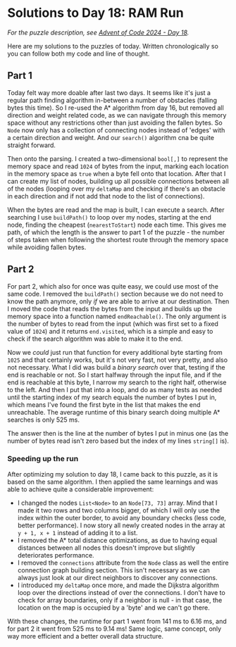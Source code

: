 # Solutions to Day 18: RAM Run

*For the puzzle description, see [Advent of Code 2024 - Day 18](https://adventofcode.com/2024/day/18).*

Here are my solutions to the puzzles of today. Written chronologically so you can follow both my code and line of thought.

## Part 1

Today felt way more doable after last two days. It seems like it's just a regular path finding algorithm in-between a number of obstacles (falling bytes this time). So I re-used the A* algorithm from day 16, but removed all direction and weight related code, as we can navigate through this memory space without any restrictions other than just avoiding the fallen bytes. So `Node` now only has a collection of connecting nodes instead of 'edges' with a certain direction and weight. And our `search()` algorithm cna be quite straight forward.

Then onto the parsing. I created a two-dimensional `bool[,]` to represent the memory space and read `1024` of bytes from the input, marking each location in the memory space as `true` when a byte fell onto that location. After that I can create my list of nodes, building up all possible connections between all of the nodes (looping over my `deltaMap` and checking if there's an obstacle in each direction and if not add that node to the list of connections).

When the bytes are read and the map is built, I can execute a search. After searching I use `buildPath()` to loop over my nodes, starting at the end node, finding the cheapest (`nearestToStart`) node each time. This gives me path, of which the length is the answer to part 1 of the puzzle - the number of steps taken when following the shortest route through the memory space while avoiding fallen bytes.

## Part 2

For part 2, which also for once was quite easy, we could use most of the same code. I removed the `buildPath()` section because we do not need to know the path anymore, only _if_ we are able to arrive at our destination. Then I moved the code that reads the bytes from the input and builds up the memory space into a function named `endReachable()`. The only argument is the number of bytes to read from the input (which was first set to a fixed value of `1024`) and it returns `end.visited`, which is a simple and easy to check if the search algorithm was able to make it to the end.

Now we _could_ just run that function for every additional byte starting from `1025` and that certainly works, but it's not very fast, not very pretty, and also not necessary. What I did was build a *binary search* over that, testing if the end is reachable or not. So I start halfway through the input file, and if the end is reachable at this byte, I narrow my search to the right half, otherwise to the left. And then I put that into a loop, and do as many tests as needed until the starting index of my search equals the number of bytes I put in, which means I've found the first byte in the list that makes the end unreachable. The average runtime of this binary search doing multiple A* searches is only 525 ms.

The answer then is the line at the number of bytes I put in minus one (as the number of bytes read isn't zero based but the index of my lines `string[]` is).

### Speeding up the run
After optimizing my solution to day 18, I came back to this puzzle, as it is based on the same algorithm. I then applied the same learnings and was able to achieve quite a considerable improvement:
- I changed the nodes `List<Node>` to an `Node[73, 73]` array. Mind that I made it two rows and two columns bigger, of which I will only use the index within the outer border, to avoid any boundary checks (less code, better performance). I now story all newly created nodes in the array at `y + 1, x + 1` instead of adding it to a list.
- I removed the A* total distance optimizations, as due to having equal distances between all nodes this doesn't improve but slightly deteriorates performance.
- I removed the `connections` attribute from the `Node` class as well the entire connection graph building section. This isn't necessary as we can always just look at our direct neighbors to discover any connections.
- I introduced my `deltaMap` once more, and made the Dijkstra algorithm loop over the directions instead of over the connections. I don't have to check for array boundaries, only if a neighbor is null - in that case, the location on the map is occupied by a 'byte' and we can't go there.

With these changes, the runtime for part 1 went from 141 ms to 6.16 ms, and for part 2 it went from 525 ms to 9.14 ms! Same logic, same concept, only way more efficient and a better overall data structure.